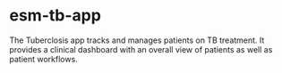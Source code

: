 # esm-tb-app

The Tuberclosis app tracks and manages patients on TB treatment. It provides a clinical dashboard with an overall view of patients as well as patient workflows.

